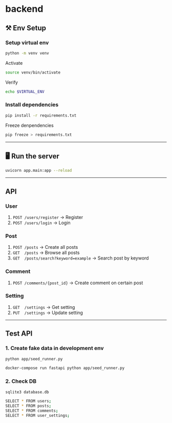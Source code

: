 # backend

## ⚒️ Env Setup 
### Setup virtual env 
```bash
python -m venv venv
```

Activate
```bash
source venv/bin/activate
```

Verify 
```bash
echo $VIRTUAL_ENV
```

### Install dependencies 

```bash
pip install -r requirements.txt
```

Freeze denpendencies 
```bash
pip freeze > requirements.txt
```
---

## 🖥️ Run the server 

```bash
uvicorn app.main:app --reload
```

---

## API 

### User
1. `POST /users/register` → Register 
2. `POST /users/login` → Login 

### Post
1. `POST /posts` → Create all posts
2. `GET  /posts` → Browse all posts
3. `GET  /posts/search?keyword=example` → Search post by keyword 

### Comment 
1. `POST /comments/{post_id}`  → Create comment on certain post 

### Setting 
1. `GET  /settings`  → Get setting 
2. `PUT  /settings`  → Update setting 

---

## Test API 

### 1. Create fake data in development env
```bash
python app/seed_runner.py
```

```bash
docker-compose run fastapi python app/seed_runner.py
```

### 2. Check DB
```bash
sqlite3 database.db
```

```bash
SELECT * FROM users;
SELECT * FROM posts;
SELECT * FROM comments;
SELECT * FROM user_settings;
```
